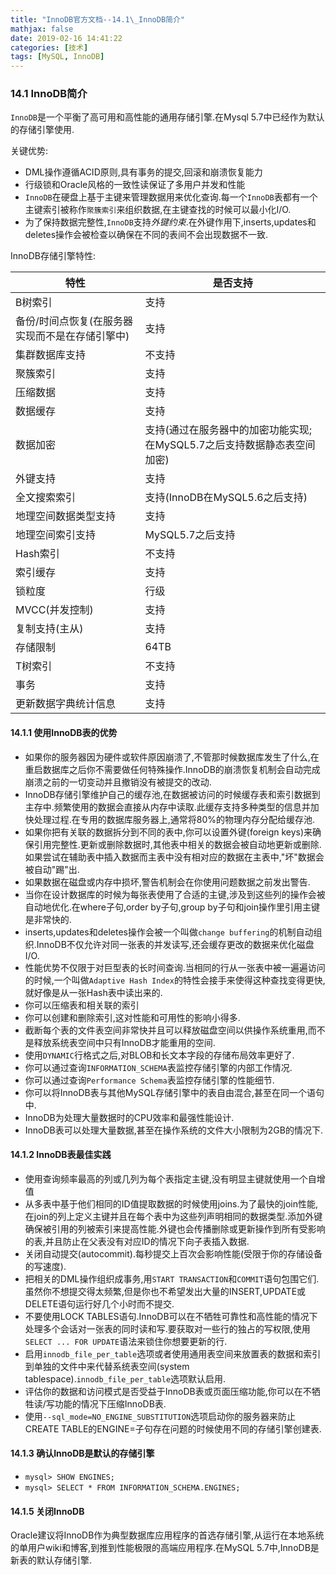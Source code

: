 ```yaml
---
title: "InnoDB官方文档--14.1\_InnoDB简介"
mathjax: false
date: 2019-02-16 14:41:22
categories: [技术]
tags: [MySQL, InnoDB]
---
```

### 14.1 InnoDB简介
`InnoDB`是一个平衡了高可用和高性能的通用存储引擎.在Mysql 5.7中已经作为默认的存储引擎使用.

关键优势:
- DML操作遵循ACID原则,具有事务的提交,回滚和崩溃恢复能力
- 行级锁和Oracle风格的一致性读保证了多用户并发和性能
- `InnoDB`在硬盘上基于主键来管理数据用来优化查询.每一个`InnoDB`表都有一个主键索引被称作`聚簇索引`来组织数据,在主键查找的时候可以最小化I/O.
- 为了保持数据完整性,`InnoDB`支持*外键约束*.在外键作用下,inserts,updates和deletes操作会被检查以确保在不同的表间不会出现数据不一致.

InnoDB存储引擎特性:

| 特性 |是否支持  |
| --- | --- |
| B树索引 | 支持 |
| 备份/时间点恢复(在服务器实现而不是在存储引擎中) |支持  |
| 集群数据库支持 | 不支持  |
| 聚簇索引 | 支持 |
| 压缩数据 | 支持 |
| 数据缓存 | 支持 |
| 数据加密 | 支持(通过在服务器中的加密功能实现;在MySQL5.7之后支持数据静态表空间加密) |
| 外键支持 | 支持 |
| 全文搜索索引 | 支持(InnoDB在MySQL5.6之后支持) |
| 地理空间数据类型支持 | 支持 |
| 地理空间索引支持 | MySQL5.7之后支持 |
| Hash索引 | 不支持 |
| 索引缓存 | 支持 |
| 锁粒度 | 行级 |
| MVCC(并发控制) | 支持 |
| 复制支持(主从) | 支持 |
| 存储限制 | 64TB |
| T树索引 | 不支持 |
| 事务 | 支持 |
| 更新数据字典统计信息 | 支持 |


#### 14.1.1 使用InnoDB表的优势
- 如果你的服务器因为硬件或软件原因崩溃了,不管那时候数据库发生了什么,在重启数据库之后你不需要做任何特殊操作.InnoDB的崩溃恢复机制会自动完成崩溃之前的一切变动并且撤销没有被提交的改动.
- InnoDB存储引擎维护自己的缓存池,在数据被访问的时候缓存表和索引数据到主存中.频繁使用的数据会直接从内存中读取.此缓存支持多种类型的信息并加快处理过程.在专用的数据库服务器上,通常将80%的物理内存分配给缓存池.
- 如果你把有关联的数据拆分到不同的表中,你可以设置外键(foreign keys)来确保引用完整性.更新或删除数据时,其他表中相关的数据会被自动地更新或删除.如果尝试在辅助表中插入数据而主表中没有相对应的数据在主表中,"坏"数据会被自动"踢"出.
- 如果数据在磁盘或内存中损坏,警告机制会在你使用问题数据之前发出警告.
- 当你在设计数据库的时候为每张表使用了合适的主键,涉及到这些列的操作会被自动地优化.在where子句,order by子句,group by子句和join操作里引用主键是非常快的.
- inserts,updates和deletes操作会被一个叫做`change buffering`的机制自动组织.InnoDB不仅允许对同一张表的并发读写,还会缓存更改的数据来优化磁盘I/O.
- 性能优势不仅限于对巨型表的长时间查询.当相同的行从一张表中被一遍遍访问的时候,一个叫做`Adaptive Hash Index`的特性会接手来使得这种查找变得更快,就好像是从一张Hash表中读出来的.
- 你可以压缩表和相关联的索引
- 你可以创建和删除索引,这对性能和可用性的影响小得多.
- 截断每个表的文件表空间非常快并且可以释放磁盘空间以供操作系统重用,而不是释放系统表空间中只有InnoDB才能重用的空间.
- 使用`DYNAMIC`行格式之后,对BLOB和长文本字段的存储布局效率更好了.
- 你可以通过查询`INFORMATION_SCHEMA`表监控存储引擎的内部工作情况.
- 你可以通过查询`Performance Schema`表监控存储引擎的性能细节.
- 你可以将InnoDB表与其他MySQL存储引擎中的表自由混合,甚至在同一个语句中.
- InnoDB为处理大量数据时的CPU效率和最强性能设计.
- InnoDB表可以处理大量数据,甚至在操作系统的文件大小限制为2GB的情况下.

#### 14.1.2 InnoDB表最佳实践
- 使用查询频率最高的列或几列为每个表指定主键,没有明显主键就使用一个自增值
- 从多表中基于他们相同的ID值提取数据的时候使用joins.为了最快的join性能,在join的列上定义主键并且在每个表中为这些列声明相同的数据类型.添加外键确保被引用的列被索引来提高性能.外键也会传播删除或更新操作到所有受影响的表,并且防止在父表没有对应ID的情况下向子表插入数据.
- 关闭自动提交(autocommit).每秒提交上百次会影响性能(受限于你的存储设备的写速度).
- 把相关的DML操作组织成事务,用`START TRANSACTION`和`COMMIT`语句包围它们.虽然你不想提交得太频繁,但是你也不希望发出大量的INSERT,UPDATE或DELETE语句运行好几个小时而不提交.
- 不要使用LOCK TABLES语句.InnoDB可以在不牺牲可靠性和高性能的情况下处理多个会话对一张表的同时读和写.要获取对一些行的独占的写权限,使用`SELECT ... FOR UPDATE`语法来锁住你想要更新的行.
- 启用`innodb_file_per_table`选项或者使用通用表空间来放置表的数据和索引到单独的文件中来代替系统表空间(system tablespace).`innodb_file_per_table`选项默认启用.
- 评估你的数据和访问模式是否受益于InnoDB表或页面压缩功能,你可以在不牺牲读/写功能的情况下压缩InnoDB表.
- 使用`--sql_mode=NO_ENGINE_SUBSTITUTION`选项启动你的服务器来防止CREATE TABLE的ENGINE=子句存在问题的时候使用不同的存储引擎创建表.

#### 14.1.3 确认InnoDB是默认的存储引擎
- `mysql> SHOW ENGINES;`
- `mysql> SELECT * FROM INFORMATION_SCHEMA.ENGINES;`

#### 14.1.5 关闭InnoDB
Oracle建议将InnoDB作为典型数据库应用程序的首选存储引擎,从运行在本地系统的单用户wiki和博客,到推到性能极限的高端应用程序.在MySQL 5.7中,InnoDB是新表的默认存储引擎.
